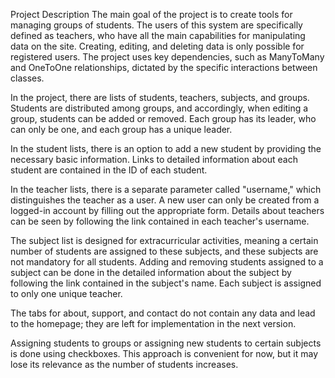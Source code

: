 Project Description
The main goal of the project is to create tools for managing groups of students. 
The users of this system are specifically defined as teachers, 
who have all the main capabilities for manipulating data on the site. 
Creating, editing, and deleting data is only possible for registered users. 
The project uses key dependencies, such as ManyToMany and OneToOne relationships, 
dictated by the specific interactions between classes.

In the project, there are lists of students, teachers, subjects, and groups. 
Students are distributed among groups, and accordingly, when editing a group, 
students can be added or removed. Each group has its leader, who can only be one, and each group has a unique leader.

In the student lists, there is an option to add a new student by providing the necessary basic information. 
Links to detailed information about each student are contained in the ID of each student.

In the teacher lists, there is a separate parameter called "username," which distinguishes the teacher as a user. 
A new user can only be created from a logged-in account by filling out the appropriate form. 
Details about teachers can be seen by following the link contained in each teacher's username.

The subject list is designed for extracurricular activities, 
meaning a certain number of students are assigned to these subjects, 
and these subjects are not mandatory for all students. 
Adding and removing students assigned to a subject can be done in the detailed information 
about the subject by following the link contained in the subject's name. 
Each subject is assigned to only one unique teacher.

The tabs for about, support, and contact do not contain any data and lead to the homepage; 
they are left for implementation in the next version.

Assigning students to groups or assigning new students to certain subjects is done using checkboxes. 
This approach is convenient for now, but it may lose its relevance as the number of students increases.
